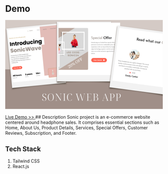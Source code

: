 # Demo
![](demo.png)
<p></p>
<a href="https://amy9788.github.io/Sonic/"> 
  Live Demo >>
</a>
## Description
  Sonic project is an e-commerce website centered around headphone sales. It comprises essential sections such as Home, About Us, Product Details, Services, Special Offers, Customer Reviews, Subscription, and Footer.

## Tech Stack
  1. Tailwind CSS
  2. React.js


